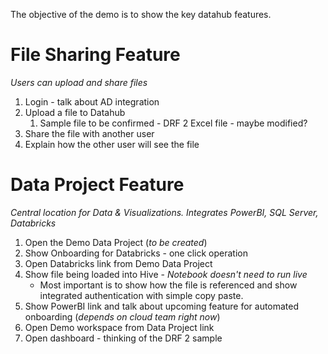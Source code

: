 The objective of the demo is to show the key datahub features. 

# File Sharing Feature

_Users can upload and share files_

1. Login - talk about AD integration
1. Upload a file to Datahub
   1. Sample file to be confirmed - DRF 2 Excel file - maybe modified?
1. Share the file with another user
1. Explain how the other user will see the file

# Data Project Feature

_Central location for Data & Visualizations. Integrates PowerBI, SQL Server, Databricks_

1. Open the Demo Data Project (_to be created_)
1. Show Onboarding for Databricks - one click operation
1. Open Databricks link from Demo Data Project
1. Show file being loaded into Hive - _Notebook doesn't need to run live_
   - Most important is to show how the file is referenced and show integrated authentication with simple copy paste.
1. Show PowerBI link and talk about upcoming feature for automated onboarding (_depends on cloud team right now_)
1. Open Demo workspace from Data Project link
1. Open dashboard - thinking of the DRF 2 sample

